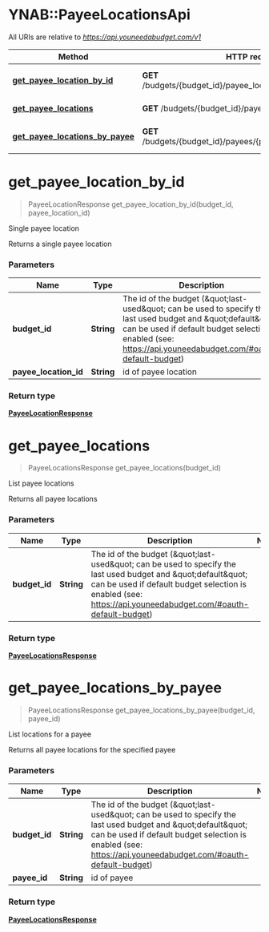 # YNAB::PayeeLocationsApi

All URIs are relative to *https://api.youneedabudget.com/v1*

Method | HTTP request | Description
------------- | ------------- | -------------
[**get_payee_location_by_id**](PayeeLocationsApi.md#get_payee_location_by_id) | **GET** /budgets/{budget_id}/payee_locations/{payee_location_id} | Single payee location
[**get_payee_locations**](PayeeLocationsApi.md#get_payee_locations) | **GET** /budgets/{budget_id}/payee_locations | List payee locations
[**get_payee_locations_by_payee**](PayeeLocationsApi.md#get_payee_locations_by_payee) | **GET** /budgets/{budget_id}/payees/{payee_id}/payee_locations | List locations for a payee


# **get_payee_location_by_id**
> PayeeLocationResponse get_payee_location_by_id(budget_id, payee_location_id)

Single payee location

Returns a single payee location

### Parameters

Name | Type | Description  | Notes
------------- | ------------- | ------------- | -------------
 **budget_id** | **String**| The id of the budget (\&quot;last-used\&quot; can be used to specify the last used budget and \&quot;default\&quot; can be used if default budget selection is enabled (see: https://api.youneedabudget.com/#oauth-default-budget) | 
 **payee_location_id** | **String**| id of payee location | 

### Return type

[**PayeeLocationResponse**](PayeeLocationResponse.md)

# **get_payee_locations**
> PayeeLocationsResponse get_payee_locations(budget_id)

List payee locations

Returns all payee locations

### Parameters

Name | Type | Description  | Notes
------------- | ------------- | ------------- | -------------
 **budget_id** | **String**| The id of the budget (\&quot;last-used\&quot; can be used to specify the last used budget and \&quot;default\&quot; can be used if default budget selection is enabled (see: https://api.youneedabudget.com/#oauth-default-budget) | 

### Return type

[**PayeeLocationsResponse**](PayeeLocationsResponse.md)

# **get_payee_locations_by_payee**
> PayeeLocationsResponse get_payee_locations_by_payee(budget_id, payee_id)

List locations for a payee

Returns all payee locations for the specified payee

### Parameters

Name | Type | Description  | Notes
------------- | ------------- | ------------- | -------------
 **budget_id** | **String**| The id of the budget (\&quot;last-used\&quot; can be used to specify the last used budget and \&quot;default\&quot; can be used if default budget selection is enabled (see: https://api.youneedabudget.com/#oauth-default-budget) | 
 **payee_id** | **String**| id of payee | 

### Return type

[**PayeeLocationsResponse**](PayeeLocationsResponse.md)

